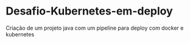 # Desafio-Kubernetes-em-deploy

Criação de um projeto java com um pipeline para deploy com docker e kubernetes
